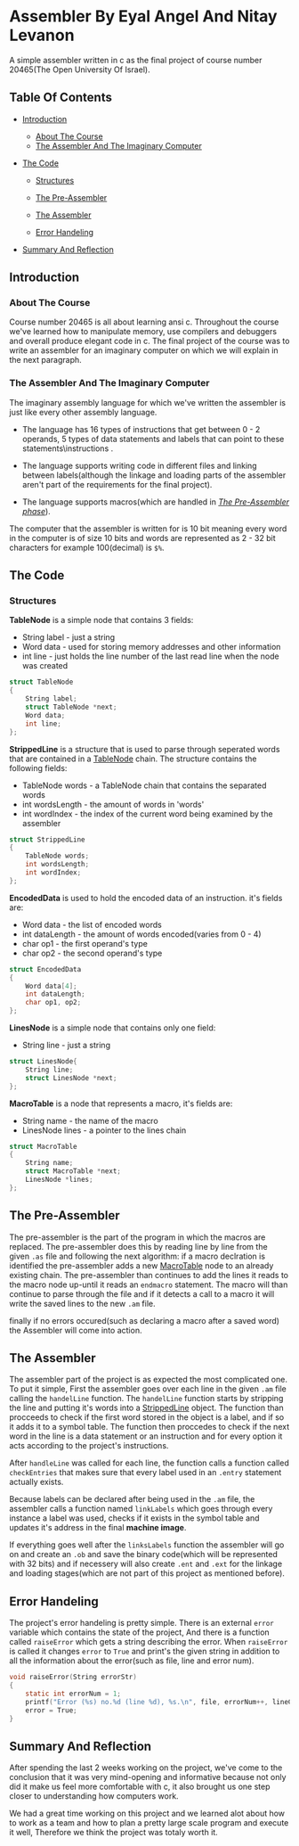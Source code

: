 # Assembler By Eyal Angel And Nitay Levanon
A simple assembler written in c as the final project of course number 20465(The Open University Of Israel).

## Table Of Contents
- [Introduction](#intro)

    - [About The Course](#about)
    - [The Assembler And The Imaginary Computer](#imagine)
    
- [The Code](#code)

    - [Structures](#structs)

    - [The Pre-Assembler](#pre)
    
    - [The Assembler](#ass)

    - [Error Handeling](#error)

- [Summary And Reflection](#sum)

## <a name = "intro"></a>Introduction
### <a name = "about"></a>About The Course
Course number 20465 is all about learning ansi c. Throughout the course we've learned how to manipulate memory, use compilers and debuggers and overall produce elegant code in c.
The final project of the course was to write an assembler for an imaginary computer on which we will explain in the next paragraph.

### <a name = "imagine"></a>The Assembler And The Imaginary Computer
The imaginary assembly language for which we've written the assembler is just like every other assembly language. 

- The language has 16 types of instructions that get between 0 - 2 operands, 5 types of data statements and labels that can point to these statements\instructions .

- The language supports writing code in different files and linking between labels(although the linkage and loading parts of the assembler aren't part of the requirements for the final project).

- The language supports macros(which are handled in *[The Pre-Assembler phase](#pre)*).

The computer that the assembler is written for is 10 bit meaning every word in the computer is of size 10 bits and words are represented as 2 - 32 bit characters for example 100(decimal) is `$%`.

## <a name = "code"></a>The Code
### <a name = "structs"></a>Structures
<a name = "TableNode"></a>**TableNode** is a simple node that contains 3 fields:


- String label - just a string
- Word data - used for storing memory addresses and other information
- int line -  just holds the line number of the last read line when the node was created


```c
struct TableNode
{
	String label;
	struct TableNode *next;
	Word data;
	int line;
};

```
<a name = "Stripped"></a>**StrippedLine** is a structure that is used to parse through seperated words that are contained in a [TableNode](#TableNode) chain. 
The structure contains the following fields:

- TableNode words - a TableNode chain that contains the separated words
- int wordsLength - the amount of words in 'words'
- int wordIndex - the index of the current word being examined by the assembler


```c
struct StrippedLine
{
	TableNode words;
	int wordsLength;
	int wordIndex;
};
```
<a name = "Encoded"></a>**EncodedData** is used to hold the encoded data of an instruction.
it's fields are:

 - Word data - the list of encoded words
 - int dataLength - the amount of words encoded(varies from 0 - 4)
 - char op1 - the first operand's type
 - char op2 - the second operand's type

```c
struct EncodedData
{
	Word data[4];
	int dataLength;
	char op1, op2;
};

```
<a name = "LinesNode"></a>**LinesNode** is a simple node that contains only one field:
 
 
 - String line - just a string

```c
struct LinesNode{
	String line;
	struct LinesNode *next;
};

```
<a name = "MacroTable"></a>**MacroTable** is a node that represents a macro, it's fields are:

- String name - the name of the macro
- LinesNode lines - a pointer to the lines chain

```c
struct MacroTable
{
	String name;
	struct MacroTable *next;
	LinesNode *lines;
};
```


## <a name = "pre"></a>The Pre-Assembler
The pre-assembler is the part of the program in which the macros are replaced. 
The pre-assembler does this by reading line by line from the given `.as` file and following the next algorithm: if a macro declration is identified the pre-assembler adds a new [MacroTable](#MacroTable) node to an already existing chain. The pre-assembler than continues to add the lines it reads to the macro node up-until it reads an `endmacro` statement. The macro will than continue to parse through the file and if it detects a call to 
a macro it will write the saved lines to the new `.am` file.

finally if no errors occured(such as declaring a macro after a saved word) the Assembler will come into action.

## <a name = "ass"></a>The Assembler

The assembler part of the project is as expected the most complicated one. To put it simple, First the assembler goes over each line in the given `.am` file calling the `handelLine` function.
The `handelLine` function starts by stripping the line and putting it's words into a [StrippedLine](#Stripped) object. The function than procceeds to check if the first word stored in the 
object is a label, and if so it adds it to a symbol table. The function then proccedes to check if the next word in the line is a data statement or an instruction and for every option it acts 
according to the project's instructions.

After `handleLine` was called for each line, the function calls a function called `checkEntries` that makes sure that every label used in an `.entry` statement actually exists.

Because labels can be declared after being used in the `.am` file, the assembler calls a function named `linkLabels` which goes through every instance a label was used, checks if it exists in the symbol table and updates it's address in the final **machine image**.

If everything goes well after the `linksLabels` function the assembler will go on and create an `.ob` and save the binary code(which will be represented with 32 bits) and if necessery will also create  `.ent` and `.ext`
for the linkage and loading stages(which are not part of this project as mentioned before).

## <a name = "error"></a>Error Handeling
The project's error handeling is pretty simple. There is an external `error` variable which contains the state of the project, And there is a function called `raiseError` which 
gets a string describing the error. When `raiseError` is called it changes `error` to `True` and print's the given string in addition to all the information about the error(such as file, line and error num).

```c
void raiseError(String errorStr)
{
	static int errorNum = 1;
	printf("Error (%s) no.%d (line %d), %s.\n", file, errorNum++, lineCounter, errorStr);
	error = True;
}
```

## <a name = "sum"></a>Summary And Reflection
After spending the last 2 weeks working on the project, we've come to the conclusion that it was very mind-opening and informative because not only did it make us feel more comfortable with c, it also brought us one step closer to understanding how computers work. 

We had a great time working on this project and we learned alot about how to work as a team and how to plan a pretty large scale program and execute it well, Therefore we think the project was totaly worth it.
